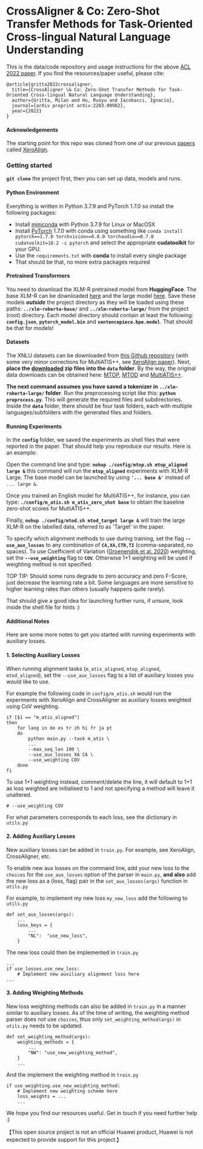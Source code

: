# CrossAligner & Co: Zero-Shot Transfer Methods for Task-Oriented Cross-lingual Natural Language Understanding
This is the data/code repository and usage instructions for the above [ACL 2022 paper](https://arxiv.org/abs/2203.09982v1). If you find the resources/paper useful, please cite:

```
@article{gritta2022crossaligner,
  title={CrossAligner \& Co: Zero-Shot Transfer Methods for Task-Oriented Cross-lingual Natural Language Understanding},
  author={Gritta, Milan and Hu, Ruoyu and Iacobacci, Ignacio},
  journal={arXiv preprint arXiv:2203.09982},
  year={2022}
}
```

#### Acknowledgements
The starting point for this repo was cloned from one of our previous [papers](https://aclanthology.org/2021.findings-acl.32/) called [XeroAlign](https://github.com/huawei-noah/noah-research/tree/master/xero_align).

### Getting started
**`git clone`** the project first, then you can set up data, models and runs.

#### Python Environment
Everything is written in Python 3.7.9 and PyTorch 1.7.0 so install the following packages:
- Install [miniconda](https://docs.conda.io/projects/conda/en/latest/user-guide/install/) with Python 3.7.9 for Linux or MacOSX
- Install [PyTorch](https://pytorch.org/get-started/locally/) 1.7.0 with conda using something like `conda install pytorch==1.7.0 torchvision==0.8.0 torchaudio==0.7.0 cudatoolkit=10.2 -c pytorch` and select the appropriate **cudatoolkit** for your GPU.
- Use the `requirements.txt` with **conda** to install every single package
- That should be that, no more extra packages required

#### Pretrained Transformers
You need to download the XLM-R pretrained model from **HuggingFace**. The base XLM-R can be downloaded [here](https://huggingface.co/xlm-roberta-base/tree/main) and the large model [here](https://huggingface.co/xlm-roberta-large/tree/main). Save these models **_outside_** the project directory as they will be loaded using these paths: **`../xlm-roberta-base/`** and **`../xlm-roberta-large/`** from the project (root) directory. Each model directory should contain at least the following: **`config.json`**, **`pytorch_model.bin`** and **`sentencepiece.bpe.model`**. That should be that for models! 

#### Datasets
The XNLU datasets can be downloaded from [this Github repository](https://github.com/milangritta/Datasets) (with some very minor corrections for MultiATIS++, see [XeroAlign paper](https://aclanthology.org/2021.findings-acl.32/)). Next, **place the [downloaded](https://github.com/milangritta/Datasets) zip files into the ```data``` folder**. By the way, the original data downloads can be obtained here: [MTOP](https://fb.me/mtop_dataset), [MTOD](https://fb.me/multilingual_task_oriented_data) and [MultiATIS++](https://github.com/amazon-research/multiatis).

**The next command assumes you have saved a tokenizer in ```../xlm-roberta-large/``` folder**. Run the preprocessing script like this: **`python preprocess.py`**. This will generate the required files and subdirectories. Inside the **`data`** folder, there should be four task folders, each with multiple languages/subfolders with the generated files and folders.

#### Running Experiments

In the **`config`** folder, we saved the experiments as shell files that were reported in the paper. That should help you reproduce our results. Here is an example:

Open the command line and type: **`nohup ./config/mtop.sh mtop_aligned large &`** this command will run the **`mtop_aligned`** experiments with XLM-R Large. The base model can be launched by using **`'... base &'`** instead of `... large &`.

Once you trained an English model for MultiATIS++, for instance, you can type: **`./config/m_atis.sh m_atis_zero_shot base`** to obtain the baseline zero-shot scores for MultiATIS++.

Finally, **`nohup ./config/mtod.sh mtod_target large &`** will train the large XLM-R on the labelled data, referred to as 'Target' in the paper.

To specify which alignment methods to use during training, set the flag **` --use_aux_losses `** to any combination of **` CA,XA,CTR,TI `** (comma-separated, no spaces). To use Coefficient of Variation ([Groenendijk et al. 2020](https://arxiv.org/pdf/2009.01717.pdf)) weighting, set the **` --use_weighting `** flag to **` COV `**. Otherwise 1+1 weighting will be used if weighting method is not specified.

TOP TIP: Should some runs degrade to zero accuracy and zero F-Score, just decrease the learning rate a bit. Some languages are more sensitive to higher learning rates than others (usually happens quite rarely).

That should give a good idea for launching further runs, if unsure, look inside the shell file for hints :)

#### Additional Notes

Here are some more notes to get you started with running experiments with auxiliary losses.

#### 1. Selecting Auxiliary Losses
When running alignment tasks (`m_atis_aligned`, `mtop_aligned`, `mtod_aligned`), set the `--use_aux_losses` flag to a list of auxiliary losses you would like to use.

For example the following code in `config/m_atis.sh` would run the experiments with XeroAlign and CrossAligner as auxiliary losses weighted using CoV weighting.
```angular2html
if [$1 == "m_atis_aligned"]
then
    for lang in de es tr zh hi fr ja pt
    do
        python main.py --task m_atis \
        ...
        --max_seq_len 100 \
        --use_aux_losses XA CA \
        --use_weighting COV
    done
fi
```

To use 1+1 weighting instead, comment/delete the line, it will default to 1+1 as loss weighted are initialised to 1 and not specifying a method will leave it unaltered.
```angular2html
# --use_weighting COV
```

For what parameters corresponds to each loss, see the dictionary in `utils.py`

#### 2. Adding Auxiliary Losses
New auxiliary losses can be added in `train.py`. For example, see XeroAlign, CrossAligner, etc.

To enable new aux losses on the command line, add your new loss to the `choices` for the `use_aux_losses` option of the parser in `main.py`, **and also** add the new loss as a (loss, flag) pair in the `set_aux_losses(args)` function in `utils.py`

For example, to implement my new loss `my_new_loss` add the following to `utils.py`

```
def set_aux_losses(args):
    ...
    loss_keys = {
        ...
        "NL":  "use_new_loss",
    }
```

The new loss could then be implemented in `train.py`
```angular2html
...
if use_losses.use_new_loss:
    # Implement new auxiliary alignment loss here
...
```

#### 3. Adding Weighting Methods
New loss weighting methods can also be added in `train.py` in a manner similar to auxiliary losses. As of the time of writing, the weighting method parser does not use `choices`, thus only `set_weighting_method(args)` in `utils.py` needs to be updated.
```
def set_weighting_method(args):
    weighting_methods = {
        ...
        "NW": "use_new_weighting_method",
    }
    ...
```
And the implement the weighting method in `train.py`
```angular2html
if use_weighting.use_new_weighting_method:
    # Implement new weighting scheme here
    loss_weights = ...
    ...
```

We hope you find our resources useful. Get in touch if you need further help :)

【This open source project is not an official Huawei product, Huawei is not expected to provide support for this project.】